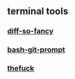 
## terminal tools

### [diff-so-fancy](https://github.com/so-fancy/diff-so-fancy)

### [bash-git-prompt](https://github.com/magicmonty/bash-git-prompt)

### [thefuck](https://github.com/nvbn/thefuck)